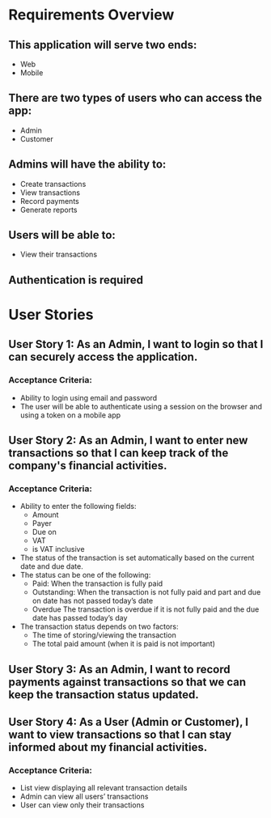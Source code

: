 # Requirements Overview

## This application will serve two ends:
- Web
- Mobile

## There are two types of users who can access the app:
- Admin
- Customer

## Admins will have the ability to:
- Create transactions
- View transactions
- Record payments
- Generate reports

## Users will be able to:
- View their transactions

## Authentication is required

# User Stories

## User Story 1: As an Admin, I want to login so that I can securely access the application.
### Acceptance Criteria:
- Ability to login using email and password
- The user will be able to authenticate using a session on the browser and using a token on a mobile app

## User Story 2: As an Admin, I want to enter new transactions so that I can keep track of the company's financial activities.
### Acceptance Criteria:
- Ability to enter the following fields:
  - Amount
  - Payer
  - Due on
  - VAT
  - is VAT inclusive
- The status of the transaction is set automatically based on the current date and due date.
- The status can be one of the following:
  - Paid: When the transaction is fully paid
  - Outstanding: When the transaction is not fully paid and part and due on date has not passed today’s date
  - Overdue The transaction is overdue if it is not fully paid and the due date has passed today’s day
- The transaction status depends on two factors:
  - The time of storing/viewing the transaction
  - The total paid amount (when it is paid is not important)

## User Story 3: As an Admin, I want to record payments against transactions so that we can keep the transaction status updated.

## User Story 4: As a User (Admin or Customer), I want to view transactions so that I can stay informed about my financial activities.
### Acceptance Criteria:
- List view displaying all relevant transaction details
- Admin can view all users’ transactions
- User can view only their transactions

